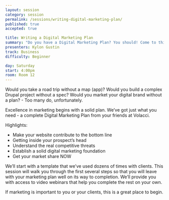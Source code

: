 ```yaml
---
layout: session
category: session
permalink: /sessions/writing-digital-marketing-plan/
published: true
accepted: true

title: Writing a Digital Marketing Plan
summary: "Do you have a Digital Marketing Plan? You should! Come to this session to get started and to receive a free template."
presenters: Kylon Gustin
track: Business
difficulty: Beginner

day: Saturday
start: 4:00pm
room: Room 12
---
```


Would you take a road trip without a map (app)?
Would you build a complex Drupal project without a spec?
Would you market your digital brand without a plan? - Too many do, unfortunately.

Excellence in marketing begins with a solid plan. We’ve got just what you need - a complete Digital Marketing Plan from your friends at Volacci.

Highlights:
- Make your website contribute to the bottom line
- Getting inside your prospect’s head
- Understand the real competitive threats
- Establish a solid digital marketing foundation
- Get your market share NOW

We’ll start with a template that we’ve used dozens of times with clients. This session will walk you through the first several steps so that you will leave with your marketing plan well on its way to completion. We’ll provide you with access to video webinars that help you complete the rest on your own.

If marketing is important to you or your clients, this is a great place to begin.
